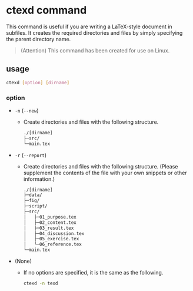 # ctexd command

This command is useful if you are writing a LaTeX-style document in subfiles.
It creates the required directories and files by simply specifying the parent directory name.

> (Attention) This command has been created for use on Linux.

## usage

```sh
ctexd [option] [dirname]
```

### option

- `-n` (`--new`)
    - Create directories and files with the following structure.

		```txt
		./[dirname]
		├─src/
		└─main.tex
		```

- `-r` (`--report`)
    - Create directories and files with the following structure. (Please supplement the contents of the file with your own snippets or other information.)

		```txt
		./[dirname]
		├─data/
		├─fig/
		├─script/
		├─src/
		│	├─01_purpose.tex
		│	├─02_content.tex
		│	├─03_result.tex
		│	├─04_discussion.tex
		│	├─05_exercise.tex
		│	└─06_reference.tex
		└─main.tex
		```

- (None)
    - If no options are specified, it is the same as the following.

		```sh
		ctexd -n texd
		```

